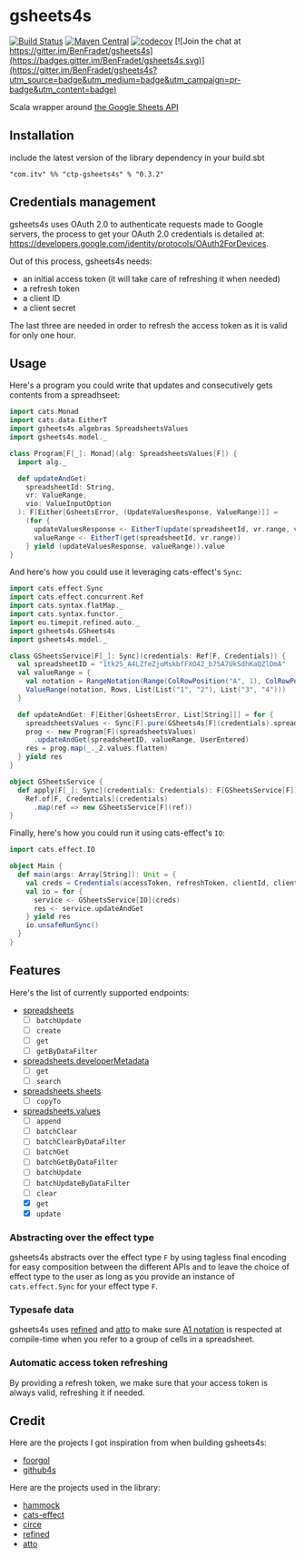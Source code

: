 # gsheets4s

[![Build Status](https://travis-ci.org/BenFradet/gsheets4s.svg?branch=master)](https://travis-ci.org/BenFradet/gsheets4s)
[![Maven Central](https://img.shields.io/maven-central/v/com.github.benfradet/gsheets4s_2.12.svg)](https://maven-badges.herokuapp.com/maven-central/com.github.benfradet/gsheets4s_2.12)
[![codecov](https://codecov.io/gh/BenFradet/gsheets4s/branch/master/graph/badge.svg)](https://codecov.io/gh/BenFradet/gsheets4s)
[![Join the chat at https://gitter.im/BenFradet/gsheets4s](https://badges.gitter.im/BenFradet/gsheets4s.svg)](https://gitter.im/BenFradet/gsheets4s?utm_source=badge&utm_medium=badge&utm_campaign=pr-badge&utm_content=badge)

Scala wrapper around [the Google Sheets API](https://developers.google.com/sheets/api/reference/rest/)

## Installation

include the latest version of the library dependency in your build.sbt

`"com.itv" %% "ctp-gsheets4s" % "0.3.2"`

## Credentials management

gsheets4s uses OAuth 2.0 to authenticate requests made to Google servers, the process to get your OAuth 2.0
credentials is detailed at: https://developers.google.com/identity/protocols/OAuth2ForDevices.

Out of this process, gsheets4s needs:

- an initial access token (it will take care of refreshing it when needed)
- a refresh token
- a client ID
- a client secret

The last three are needed in order to refresh the access token as it is valid for only one hour.

## Usage

Here's a program you could write that updates and consecutively gets contents from a spreadhseet:

```scala
import cats.Monad
import cats.data.EitherT
import gsheets4s.algebras.SpreadsheetsValues
import gsheets4s.model._

class Program[F[_]: Monad](alg: SpreadsheetsValues[F]) {
  import alg._

  def updateAndGet(
    spreadsheetId: String,
    vr: ValueRange,
    vio: ValueInputOption
  ): F[Either[GsheetsError, (UpdateValuesResponse, ValueRange)]] =
    (for {
      updateValuesResponse <- EitherT(update(spreadsheetId, vr.range, vr, vio))
      valueRange <- EitherT(get(spreadsheetId, vr.range))
    } yield (updateValuesResponse, valueRange)).value
}
```

And here's how you could use it leveraging cats-effect's `Sync`:

```scala
import cats.effect.Sync
import cats.effect.concurrent.Ref
import cats.syntax.flatMap._
import cats.syntax.functor._
import eu.timepit.refined.auto._
import gsheets4s.GSheets4s
import gsheets4s.model._

class GSheetsService[F[_]: Sync](credentials: Ref[F, Credentials]) {
  val spreadsheetID = "1tk2S_A4LZfeZjoMskbfFXO42_b75A7UkSdhKaQZlDmA"
  val valueRange = {
    val notation = RangeNotation(Range(ColRowPosition("A", 1), ColRowPosition("B", 2)))
    ValueRange(notation, Rows, List(List("1", "2"), List("3", "4")))
  }

  def updateAndGet: F[Either[GsheetsError, List[String]]] = for {
    spreadsheetsValues <- Sync[F].pure(GSheets4s[F](credentials).spreadsheetsValues)
    prog <- new Program[F](spreadsheetsValues)
      .updateAndGet(spreadsheetID, valueRange, UserEntered)
    res = prog.map(_._2.values.flatten)
  } yield res
}

object GSheetsService {
  def apply[F[_]: Sync](credentials: Credentials): F[GSheetsService[F]] =
    Ref.of[F, Credentials](credentials)
      .map(ref => new GSheetsService[F](ref))
}
```

Finally, here's how you could run it using cats-effect's `IO`:

```scala
import cats.effect.IO

object Main {
  def main(args: Array[String]): Unit = {
    val creds = Credentials(accessToken, refreshToken, clientId, clientSecret)
    val io = for {
      service <- GSheetsService[IO](creds)
      res <- service.updateAndGet
    } yield res
    io.unsafeRunSync()
  }
}
```

## Features

Here's the list of currently supported endpoints:

- [spreadsheets](https://developers.google.com/sheets/api/reference/rest/#service-sheetsgoogleapiscom)
  - [ ] `batchUpdate`
  - [ ] `create`
  - [ ] `get`
  - [ ] `getByDataFilter`

- [spreadsheets.developerMetadata](https://developers.google.com/sheets/api/reference/rest/#rest-resource-v4spreadsheetsdevelopermetadata)
  - [ ] `get`
  - [ ] `search`

- [spreadsheets.sheets](https://developers.google.com/sheets/api/reference/rest/#rest-resource-v4spreadsheetssheets)
  - [ ] `copyTo`

- [spreadsheets.values](https://developers.google.com/sheets/api/reference/rest/#rest-resource-v4spreadsheetsvalues)
  - [ ] `append`
  - [ ] `batchClear`
  - [ ] `batchClearByDataFilter`
  - [ ] `batchGet`
  - [ ] `batchGetByDataFilter`
  - [ ] `batchUpdate`
  - [ ] `batchUpdateByDataFilter`
  - [ ] `clear`
  - [x] `get`
  - [x] `update`

### Abstracting over the effect type

gsheets4s abstracts over the effect type `F` by using tagless final encoding for easy composition
between the different APIs and to leave the choice of effect type to the user as long as you provide
an instance of `cats.effect.Sync` for your effect type `F`.

### Typesafe data

gsheets4s uses [refined](https://github.com/fthomas/refined) and
[atto](https://github.com/tpolecat/atto) to make sure
[A1 notation](https://developers.google.com/sheets/api/guides/concepts#a1_notation) is respected at
compile-time when you refer to a group of cells in a spreadsheet.

### Automatic access token refreshing

By providing a refresh token, we make sure that your access token is always valid, refreshing it if
needed.

## Credit

Here are the projects I got inspiration from when building gsheets4s:

- [foorgol](https://github.com/cchantep/foorgol)
- [github4s](https://github.com/47deg/github4s)

Here are the projects used in the library:

- [hammock](https://github.com/pepegar/hammock)
- [cats-effect](https://github.com/typelevel/cats-effect)
- [circe](https://github.com/circe/circe)
- [refined](https://github.com/fthomas/refined)
- [atto](https://github.com/tpolecat/atto)
